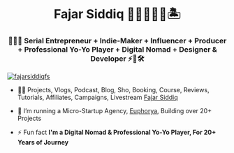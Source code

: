 <h1 align="center">Fajar Siddiq 👨🏻‍💻🇸🇬🏝️</h1>
<h3 align="center">👨🏻‍💻 Serial Entrepreneur + Indie-Maker + Influencer + Producer + Professional Yo-Yo Player + Digital Nomad + Designer & Developer ⚡🚀🛠️</h3>

<p align="left"> <a href="https://twitter.com/fajarsiddiqfs" target="blank"><img src="https://img.shields.io/twitter/follow/fajarsiddiqfs?logo=twitter&style=for-the-badge" alt="fajarsiddiqfs" /></a> </p>
 
- 👨‍💻 Projects, Vlogs, Podcast, Blog, Sho, Booking, Course, Reviews, Tutorials, Affiliates, Campaigns, Livestream [Fajar Siddiq](https://fajarsiddiq.com/)

- 🔭 I’m running a Micro-Startup Agency, [Euphorya](https://euphorya.co), Building over 20+ Projects

- ⚡ Fun fact **I'm a Digital Nomad & Professional Yo-Yo Player, For 20+ Years of Journey**

